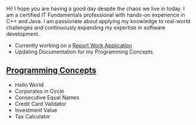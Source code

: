 Hi! I hope you are having a good day despite the chaos we live in today. I am a certified IT Fundamentals professional with hands-on experience in C++ and Java. I am passionate about applying my knowledge to real-world challenges and continuously expanding my expertise in software development.

* Currently working on a [Report Work Application](https://github.com/curtispfoster/ReportWorkApp)
* Updating Documentation for my Programming Concepts

## [Programming Concepts](https://github.com/curtispfoster/Programming-Concepts)
* Hello World
* Corporates in Circle
* Consecutive Equal Names
* Credit Card Validator
* Investment Value
* Tax Calculator


<!--
**curtispfoster/curtispfoster** is a ✨ _special_ ✨ repository because its `README.md` (this file) appears on your GitHub profile.

Here are some ideas to get you started:

- 🔭 I’m currently working on ...
- 🌱 I’m currently learning ...
- 👯 I’m looking to collaborate on ...
- 🤔 I’m looking for help with ...
- 💬 Ask me about ...
- 📫 How to reach me: ...
- 😄 Pronouns: ...
- ⚡ Fun fact: ...
-->
